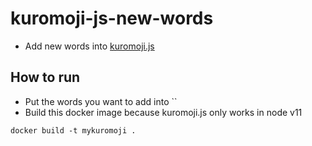 # kuromoji-js-new-words
* Add new words into [kuromoji.js](https://github.com/takuyaa/kuromoji.js/)

## How to run
* Put the words you want to add into ``
* Build this docker image because kuromoji.js only works in node v11
```
docker build -t mykuromoji .
```

